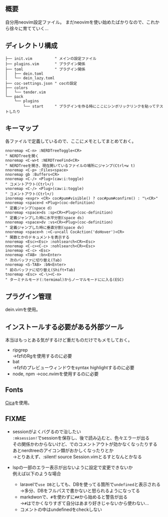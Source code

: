 ## 概要
自分用neovim設定ファイル。
まだneovimを使い始めたばかりなので、これから徐々に育てていく...

## ディレクトリ構成

```
├── init.vim          " メインの設定ファイル
├── plugins.vim       " プラグイン関係
├── toml              " プラグイン関係
│   ├── dein.toml
│   └── dein_lazy.toml
├── coc-settings.json " cocの設定
├── colors
│   └── tender.vim
└── pack
    └── plugins
        └── start     " プラグインを作る時にここにシンボリックリンクを貼ってテストしたり
```

## キーマップ
各ファイルで定義しているので、ここにメモとしてまとめておく。
```vim
nnoremap <C-n> :NERDTreeToggle<CR>                                           " NERDTreeを開く
nnoremap <C-w>t :NERDTreeFind<CR>                                            " NERDTreeを開き、現在開いているファイルの場所にジャンプ(Ctrl+w t)
nnoremap <C-p> :Files<space>
nnoremap gb :Buffers<CR>
nnoremap <C-/> <Plug>(caw:i:toggle)                                          " コメントアウト(Ctrl+/)
vnoremap <C-/> <Plug>(caw:i:toggle)                                          " コメントアウト(Ctrl+/)
inoremap <expr> <CR> coc#pum#visible() ? coc#pum#confirm() : "\<CR>"
nnoremap <space>d <Plug>(coc-definition)                                     " 定義ジャンプ(space d)
nnoremap <space>ds :sp<CR><Plug>(coc-definition)                             " 定義ジャンプした時に水平分割(space ds)
nnoremap <space>dv :vs<CR><Plug>(coc-definition)                             " 定義ジャンプした時に垂直分割(space dv)
nnoremap <space>h :<C-u>call CocAction('doHover')<CR>                        " 関数とかのドキュメントを表示する
nnoremap <Esc><Esc> :nohlsearch<CR><Esc>
nnoremap <C-c><C-c> :nohlsearch<CR><Esc>
inoremap <C-c> <Esc>
nnoremap <TAB> :bn<Enter>                                                    " 次のバッファに切り替え(Tab)
nnoremap <S-TAB> :bN<Enter>                                                  " 前のバッファに切り替え(Shift+Tab)
tnoremap <Esc> <C-\><C-n>                                                    " ターミナルモード(:termimal)からノーマルモードにに入る(ESC)
```

## プラグイン管理
dein.vimを使用。

## インストールする必要がある外部ツール
本当はもっとある気がするけど重だものだけでもメモしておく。
- ripgrep  
→fzfのRgを使用するのに必要
- bat  
→fzfのプレビューウィンドウをsyntax highlightするのに必要
- node, npm
→coc.nvimを使用するのに必要

## Fonts
[Cica](https://github.com/miiton/Cica/releases/download/v5.0.3/Cica_v5.0.3.zip)を使用。

## FIXME
- sessionがよくバグるので治したい  
```:mksession!```でsessionを保存し、後で読み込むと、色々エラーが出る  
その関係かわからないけど、<C-/>でのコメントアウトが効かなくなったりする  
あとnerdtreeのアイコン類がおかしくなったりとか  
→とりあえず、:silent! source Session.vimとるすとなんとかなる

- lspの一部のエラー表示が出ないように設定で変更できないか  
例えば以下のような場合
  - laravelで```use DB```としても、DBを使ってる箇所で```undefined```と表示される  
  →多分、DBをフルパスで書かないと怒られるようになってる
  - markdwonで、```#```を使わずに```##```から始めると警告が出る  
  →```#```はでかくなりすぎて自分はあまり好きじゃないから使わない...
  - コメントの中はundefinedをcheckしない
